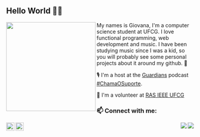   ## Hello World 👋🏼

<p align="center">
  <img width= "240" align= "left" border-radius= "50%" src= "https://avatars1.githubusercontent.com/u/20728102?s=460&u=ecb86784b227e6b253ec493f794a12a87943f99f&v=4"/>
</p>

My names is Giovana, I'm a computer science student at UFCG. I love functional programming, web development and music. I have been studying music since I was a kid, so you will probably see some personal projects about it around my github. 🖤

🎙️ I'm a host at the [Guardians](https://github.com/Guardians-DSC) podcast [#ChamaOSuporte](https://anchor.fm/chamaosuporte).

🦾 I'm a volunteer at [RAS IEEE UFCG](https://github.com/ras-ufcg)

### 📫 Connect with me:

[<img align="left" alt="codeSTACKr | LinkedIn" width="22px" src="https://cdn.jsdelivr.net/npm/simple-icons@v3/icons/linkedin.svg" />][linkedin]
[<img align="left" alt="codeSTACKr | Twitter" width="22px" src="https://cdn.jsdelivr.net/npm/simple-icons@3.11.0/icons/twitter.svg" />][Twitter]

[linkedin]: https://www.linkedin.com/in/giovana-oliveira-9a5b08116/
[twitter]: https://twitter.com/giovana_bo

<a><img align="right" src="https://github-readme-stats.vercel.app/api/top-langs/?username=giovanabritooliveira&show_icons=true&layout=compact" /></a>

<a><img align="right" src="https://github-readme-stats.vercel.app/api?username=giovanabritooliveira&show_icons=true&" /></a>